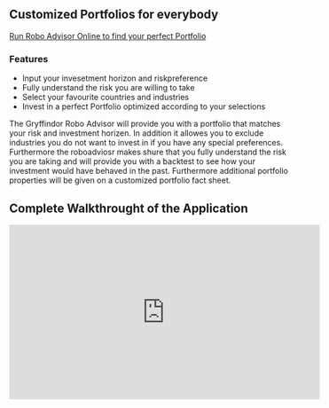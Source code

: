 <h2>Customized Portfolios for everybody</h2>

<a href="https://stefan-sillober.shinyapps.io/gryffindorroboadvisor/" class="button">Run Robo Advisor Online to find your perfect Portfolio</a>

<h3>Features</h3>

<ul>
<li>Input your invesetment horizon and riskpreference</li>
<li>Fully understand the risk you are willing to take</li>
<li>Select your favourite countries and industries</li>
<li>Invest in a perfect Portfolio optimized according to your selections</li>
</ul>

The Gryffindor Robo Advisor will provide you with a portfolio that matches your risk and investment horizen. In addition it allowes you to exclude industries you do not want to invest in if you have any special preferences. Furthermore the roboadviosr makes shure that you fully understand the risk you are taking and will provide you with a backtest to see how your investment would have behaved in the past. Furthermore additional portfolio properties will be given on a customized portfolio fact sheet.

<h2>Complete Walkthrought of the Application</h2>

<iframe width="560" height="315" src="https://www.youtube.com/embed/DyDfgMOUjCI" frameborder="0" allow="accelerometer; autoplay; encrypted-media; gyroscope; picture-in-picture" allowfullscreen></iframe>
